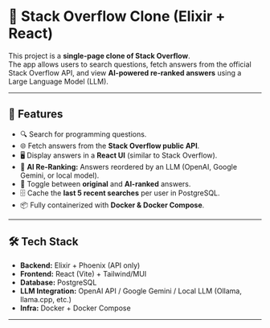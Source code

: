 # 📘 Stack Overflow Clone (Elixir + React)

This project is a **single-page clone of Stack Overflow**.  
The app allows users to search questions, fetch answers from the official Stack Overflow API, and view **AI-powered re-ranked answers** using a Large Language Model (LLM).  

---

## 🚀 Features
- 🔍 Search for programming questions.  
- 🌐 Fetch answers from the **Stack Overflow public API**.  
- 🖥 Display answers in a **React UI** (similar to Stack Overflow).  
- 🤖 **AI Re-Ranking:** Answers reordered by an LLM (OpenAI, Google Gemini, or local model).  
- 🔄 Toggle between **original** and **AI-ranked** answers.  
- 🗄 Cache the **last 5 recent searches** per user in PostgreSQL.  
- 📦 Fully containerized with **Docker & Docker Compose**.  

---

## 🛠 Tech Stack
- **Backend:** Elixir + Phoenix (API only)  
- **Frontend:** React (Vite) + Tailwind/MUI  
- **Database:** PostgreSQL  
- **LLM Integration:** OpenAI API / Google Gemini / Local LLM (Ollama, llama.cpp, etc.)  
- **Infra:** Docker + Docker Compose  

---

